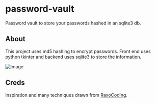 # password-vault
Password vault to store your passwords hashed in an sqlite3 db.

## About
This project uses md5 hashing to encrypt passwords. Front end uses python tkinter and backend uses sqlite3 to store the information.

![Image](https://private-user-images.githubusercontent.com/163078067/327303764-71c9b8ed-5a04-44e4-a833-d3b941b95fdd.png?jwt=eyJhbGciOiJIUzI1NiIsInR5cCI6IkpXVCJ9.eyJpc3MiOiJnaXRodWIuY29tIiwiYXVkIjoicmF3LmdpdGh1YnVzZXJjb250ZW50LmNvbSIsImtleSI6ImtleTUiLCJleHAiOjE3MTQ2MjE0NjQsIm5iZiI6MTcxNDYyMTE2NCwicGF0aCI6Ii8xNjMwNzgwNjcvMzI3MzAzNzY0LTcxYzliOGVkLTVhMDQtNDRlNC1hODMzLWQzYjk0MWI5NWZkZC5wbmc_WC1BbXotQWxnb3JpdGhtPUFXUzQtSE1BQy1TSEEyNTYmWC1BbXotQ3JlZGVudGlhbD1BS0lBVkNPRFlMU0E1M1BRSzRaQSUyRjIwMjQwNTAyJTJGdXMtZWFzdC0xJTJGczMlMkZhd3M0X3JlcXVlc3QmWC1BbXotRGF0ZT0yMDI0MDUwMlQwMzM5MjRaJlgtQW16LUV4cGlyZXM9MzAwJlgtQW16LVNpZ25hdHVyZT02OWFlNzA2ZmIzMmFhNWZhNzZlYWQ5NWNmNWZjNTcxMWQ5NzgzOTljZDgxMGJjMDFjYTgxNDdmMjU3MmU5ZDQ3JlgtQW16LVNpZ25lZEhlYWRlcnM9aG9zdCZhY3Rvcl9pZD0wJmtleV9pZD0wJnJlcG9faWQ9MCJ9.rOKerVQuCpcsLoJdVY0zJ9B-CdlUw5fKMQ2V2_hVZ2Q)

## Creds
Inspiration and many techniques drawn from [RaxoCoding](https://www.youtube.com/watch?v=UrH2WCoYEVo).
